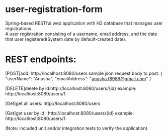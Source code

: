 # user-registration-form

Spring-based RESTful web application with H2 database that manages user registrations.  
A user registration consisting of a username, email address, and the date that user registered(System date by default-created date).  

REST endpoints:
==================
[POST]add: http://localhost:8080/users
    sample json request body to post:
          {
            "userName": "Anusha",
            "emailAddress": "anusha.t8989@gmail.com"
          }
          
[DELETE]delete by id:http://localhost:8080/users/{id}
    example: http://localhost:8080/users/1
    
[Get]get all users: http://localhost:8080/users

[Get]get user by id : http://localhost:8080/users/{id}
     example: http://localhost:8080/users/1
     
(Note: included unit and/or integration tests to verify the application)
